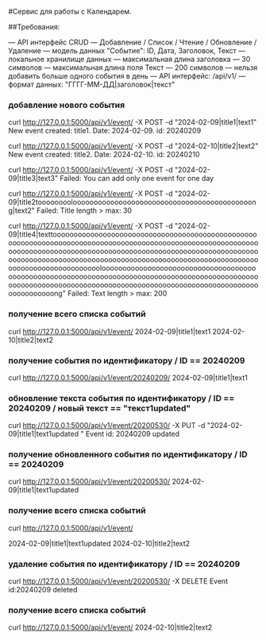  #Сервис для работы с Календарем.

##Требования:

— API интерфейс CRUD — Добавление / Список / Чтение / Обновление / Удаление
— модель данных "Событие": ID, Дата, Заголовок, Текст
— локальное хранилище данных
— максимальная длина заголовка — 30 символов
— максимальная длина поля Текст — 200 символов
— нельзя добавить больше одного события в день
— API интерфейс: /api/v1/
— формат данных: "ГГГГ-ММ-ДД|заголовок|текст" 

### добавление нового события

curl http://127.0.0.1:5000/api/v1/event/ -X POST -d "2024-02-09|title1|text1"
New event created: title1. Date: 2024-02-09. id: 20240209

curl http://127.0.0.1:5000/api/v1/event/ -X POST -d "2024-02-10|title2|text2"
New event created: title2. Date: 2024-02-10. id: 20240210

curl http://127.0.0.1:5000/api/v1/event/ -X POST -d "2024-02-09|title3|text3"
Failed: You can add only one event for one day

curl http://127.0.0.1:5000/api/v1/event/ -X POST -d "2024-02-09|title2toooooooolooooooooooooooooooooooooooooooooooooooooooong|text2"
Failed: Title length > max: 30

curl http://127.0.0.1:5000/api/v1/event/ -X POST -d "2024-02-09|title4|texttoooooooooooooooooooooooooooooooooooooooooooooooooooooooooooooooooooooooooooooooooooooooooooooooooooooooooooooooooooooooooooooooooooooooooooooooooooooooooooooooooooooooooooooooooooooooooooooooooooooooooooooooooooooooooooooooooooooooooooooooooooooooooooloooooooooooooooooooooooooooooooooooooooooooooooooooooooooooooooooooooooooooooooooooooooooooooooooooooooooooooooooooooooooooooooooooooooooooooooooooooooooooooooooooooooong"
Failed: Text length > max: 200

### получение всего списка событий

curl http://127.0.0.1:5000/api/v1/event/
2024-02-09|title1|text1
2024-02-10|title2|text2

### получение события по идентификатору / ID == 20240209

curl http://127.0.0.1:5000/api/v1/event/20240209/
2024-02-09|title1|text1

### обновление текста события по идентификатору / ID == 20240209 /  новый текст == "текст1updated"

curl http://127.0.0.1:5000/api/v1/event/20200530/ -X PUT -d "2024-02-09|title1|text1updated "
Event id: 20240209 updated

### получение обновленного события по идентификатору / ID == 20240209

curl http://127.0.0.1:5000/api/v1/event/20200530/
2024-02-09|title1|text1updated

### получение всего списка событий

curl http://127.0.0.1:5000/api/v1/event/

2024-02-09|title1|text1updated
2024-02-10|title2|text2

### удаление события по идентификатору / ID == 20240209
 
curl http://127.0.0.1:5000/api/v1/event/20200530/  -X DELETE
Event id:20240209 deleted

### получение всего списка событий

curl http://127.0.0.1:5000/api/v1/event/
2024-02-10|title2|text2